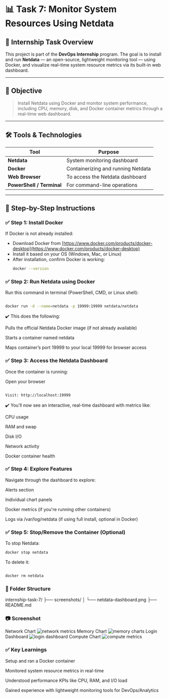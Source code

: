 # 📊 Task 7: Monitor System Resources Using Netdata

## 📌 Internship Task Overview

This project is part of the **DevOps Internship** program. The goal is to install and run **Netdata** — an open-source, lightweight monitoring tool — using Docker, and visualize real-time system resource metrics via its built-in web dashboard.

---

## 🎯 Objective

> Install Netdata using Docker and monitor system performance, including CPU, memory, disk, and Docker container metrics through a real-time web dashboard.

---

## 🛠 Tools & Technologies

| Tool        | Purpose                              |
|-------------|--------------------------------------|
| **Netdata** | System monitoring dashboard          |
| **Docker**  | Containerizing and running Netdata   |
| **Web Browser** | To access the Netdata dashboard |
| **PowerShell / Terminal** | For command-line operations |

---

## 🚀 Step-by-Step Instructions

### ✅ Step 1: Install Docker

If Docker is not already installed:

- Download Docker from [https://www.docker.com/products/docker-desktop](https://www.docker.com/products/docker-desktop)
- Install it based on your OS (Windows, Mac, or Linux)
- After installation, confirm Docker is working:
  ```bash
  docker --version

###  ✅ Step 2: Run Netdata using Docker
Run this command in terminal (PowerShell, CMD, or Linux shell):

```bash

docker run -d --name=netdata -p 19999:19999 netdata/netdata
```
✔️ This does the following:

Pulls the official Netdata Docker image (if not already available)

Starts a container named netdata

Maps container’s port 19999 to your local 19999 for browser access

### ✅ Step 3: Access the Netdata Dashboard
Once the container is running:

Open your browser
```bash

Visit: http://localhost:19999
```

✔️ You’ll now see an interactive, real-time dashboard with metrics like:

CPU usage

RAM and swap

Disk I/O

Network activity

Docker container health

### ✅ Step 4: Explore Features
Navigate through the dashboard to explore:

Alerts section

Individual chart panels

Docker metrics (if you're running other containers)

Logs via /var/log/netdata (if using full install, optional in Docker)

### ✅ Step 5: Stop/Remove the Container (Optional)
To stop Netdata:

```bash
docker stop netdata
```
To delete it:

```bash

docker rm netdata
```
### 📂 Folder Structure

internship-task-7/
├── screenshots/
│   └── netdata-dashboard.png
├── README.md

### 📷 Screenshot
Network Chart
![network metrics](https://github.com/user-attachments/assets/b737bc86-29e0-4515-841f-7cc2536a1efd)
Memory Chart
![memory charts](https://github.com/user-attachments/assets/12cdca57-3d37-4762-9c93-184ed6d5389d)
Login Dashboard
![login dashboard](https://github.com/user-attachments/assets/2fa20f71-2dd5-4646-8c0d-a3583f4d10e8)
Compute Chart
![compute metrics](https://github.com/user-attachments/assets/615af5ee-e2c7-4fa1-8145-c5669c5b9d6f)


### ✅ Key Learnings

Setup and ran a Docker container

Monitored system resource metrics in real-time

Understood performance KPIs like CPU, RAM, and I/O load

Gained experience with lightweight monitoring tools for DevOps/Analytics


